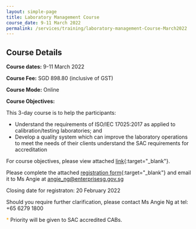 ```yaml
---
layout: simple-page
title: Laboratory Management Course
course_date: 9-11 March 2022
permalink: /services/training/laboratory-management-Course-March2022
---
```


## Course Details
**Course dates:** 9-11 March 2022

**Course Fee:** SGD 898.80 (inclusive of GST)
 
**Course Mode:**  Online

**Course Objectives:**
 
This 3-day course is to help the participants:
* Understand the requirements of ISO/IEC 17025:2017 as applied to calibration/testing laboratories; and  
* Develop a quality system which can improve the laboratory operations to meet the needs of their clients understand the SAC requirements for accreditation
 
For course objectives, please view attached [link](/files/training/Course-Objectives-LM.pdf){:target="_blank"}.


Please complete the attached [registration form](/files/registration-xxx){:target="_blank"} 
and email it to Ms Angie at <angie_ng@enterprisesg.gov.sg>


Closing date for registraton:  20 February 2022
  
Should you require further clarification, please contact Ms Angie Ng at tel: +65 6279 1800

<span style="color:orange">*</span> Priority will be given to SAC accredited CABs.
